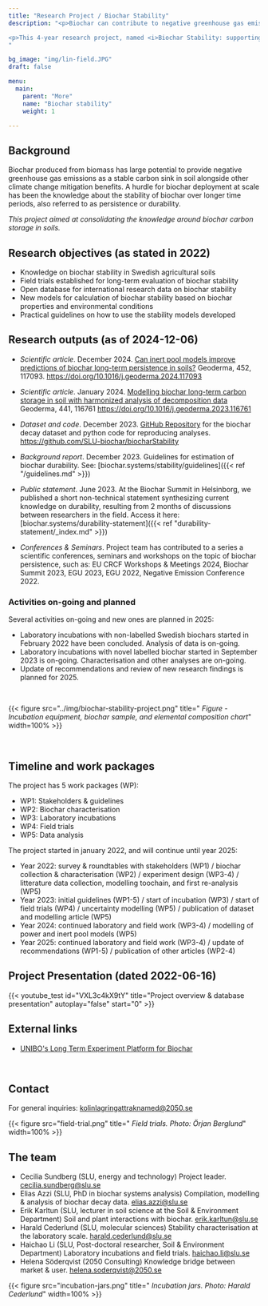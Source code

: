 ```yaml
---
title: "Research Project / Biochar Stability"
description: "<p>Biochar can contribute to negative greenhouse gas emissions in the form of long-term carbon storage. It is important for the development of the biochar market to strengthen the knowledge around biochar stability in soils over long times and to develop ways of accounting for biochar stability. </p>

<p>This 4-year research project, named <i>Biochar Stability: supporting transparent & reliable carbon removal</i>, is funded by the Swedish Energy Agency. It started in March 2022 and is finishing in December 2025.<p>
"

bg_image: "img/lin-field.JPG"
draft: false

menu:
  main:
    parent: "More"
    name: "Biochar stability"
    weight: 1

---
```


<div class="col-md-8 text-left">

## Background
Biochar produced from biomass has large potential to provide negative greenhouse gas emissions as a stable carbon sink in soil alongside other climate change mitigation benefits. A hurdle for biochar deployment at scale has been the knowledge about the stability of biochar over longer time periods, also referred to as persistence or durability.

_This project aimed at consolidating the knowledge around biochar carbon storage in soils._

## Research objectives (as stated in 2022)

* Knowledge on biochar stability in Swedish agricultural soils
* Field trials established for long-term evaluation of biochar stability
* Open database for international research data on biochar stability
* New models for calculation of biochar stability based on biochar properties and environmental conditions
* Practical guidelines on how to use the stability models developed

## Research outputs (as of 2024-12-06)

* _Scientific article_. December 2024. [Can inert pool models improve predictions of biochar long-term persistence in soils?](https://doi.org/10.1016/j.geoderma.2024.117093) Geoderma, 452, 117093. https://doi.org/10.1016/j.geoderma.2024.117093

* _Scientific article_. January 2024. [Modelling biochar long-term carbon storage in soil with harmonized analysis of decomposition data](https://doi.org/10.1016/j.geoderma.2023.116761) Geoderma, 441, 116761 https://doi.org/10.1016/j.geoderma.2023.116761

* _Dataset and code_. December 2023. [GitHub Repository](https://github.com/SLU-biochar/biocharStability) for the biochar decay dataset and python code for reproducing analyses. https://github.com/SLU-biochar/biocharStability

* _Background report_. December 2023. Guidelines for estimation of biochar durability. See: [biochar.systems/stability/guidelines]({{< ref "/guidelines.md" >}})

* _Public statement_. June 2023. At the Biochar Summit in Helsinborg, we published a short non-technical statement synthesizing current knowledge on durability, resulting from 2 months of discussions between researchers in the field. Access it here: [biochar.systems/durability-statement]({{< ref "durability-statement/_index.md" >}})

* _Conferences & Seminars_. Project team has contributed to a series a scientific conferences, seminars and workshops on the topic of biochar persistence, such as: EU CRCF Workshops & Meetings 2024, Biochar Summit 2023, EGU 2023, EGU 2022, Negative Emission Conference 2022.


### Activities on-going and planned
Several activities on-going and new ones are planned in 2025:
* Laboratory incubations with non-labelled Swedish biochars started in February 2022 have been concluded. Analysis of data is on-going.
* Laboratory incubations with novel labelled biochar started in September 2023 is on-going. Characterisation and other analyses are on-going.
* Update of recommendations and review of new research findings is planned for 2025.

<br />

{{< figure src="../img/biochar-stability-project.png" title=" *Figure - Incubation equipment, biochar sample, and elemental composition chart*" width=100% >}}

<br />

## Timeline and work packages

The project has 5 work packages (WP):
* WP1: Stakeholders & guidelines
* WP2: Biochar characterisation
* WP3: Laboratory incubations
* WP4: Field trials
* WP5: Data analysis

The project started in january 2022, and will continue until year 2025:
* Year 2022: survey & roundtables with stakeholders (WP1) / biochar collection & characterisation (WP2) / experiment design (WP3-4) / litterature data collection, modelling toochain, and first re-analysis (WP5)
* Year 2023: initial guidelines (WP1-5) / start of incubation (WP3) / start of field trials (WP4) / uncertainty modelling (WP5) / publication of dataset and modelling article (WP5)
* Year 2024: continued laboratory and field work (WP3-4) / modelling of power and inert pool models (WP5)
* Year 2025: continued laboratory and field work (WP3-4) / update of recommendations (WP1-5) / publication of other articles (WP2-4)

## Project Presentation (dated 2022-06-16)

{{< youtube_test id="VXL3c4kX9tY" title="Project overview & database presentation" autoplay="false" start="0" >}} 


## External links

- [UNIBO's Long Term Experiment Platform for Biochar](https://site.unibo.it/environmental-management-research-group/en/activities/long-term-platform)


<br />
</div>

<div class="col-md-4 text-left">

## Contact
For general inquiries: kolinlagringattraknamed@2050.se

{{< figure src="field-trial.png" title=" *Field trials. Photo: Örjan Berglund*" width=100% >}}


## The team 

* Cecilia Sundberg (SLU, energy and technology) Project leader. cecilia.sundberg@slu.se 
* Elias Azzi (SLU, PhD in biochar systems analysis) Compilation, modelling & analysis of biochar decay data. elias.azzi@slu.se
* Erik Karltun (SLU, lecturer in soil science at the Soil & Environment Department) Soil and plant interactions with biochar. erik.karltun@slu.se
* Harald Cederlund (SLU, molecular sciences) Stability characterisation at the laboratory scale. harald.cederlund@slu.se
* Haichao Li (SLU, Post-doctoral researcher, Soil & Environment Department) Laboratory incubations and field trials. haichao.li@slu.se
* Helena Söderqvist (2050 Consulting) Knowledge bridge between market & user. helena.soderqvist@2050.se

{{< figure src="incubation-jars.png" title=" *Incubation jars. Photo: Harald Cederlund*" width=100% >}}



</div>

